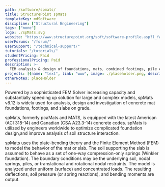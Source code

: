```yaml
---
path: /software/spmats/
title: StructurePoint spMats
templateKey: mdSoftware
discipline: ["Structural Engineering"]
tags: ["none"]
logo: ./spMats.svg
website: "https://www.structurepoint.org/soft/software-profile.asp?l_family_id=50"
userForums: "/forum/"
userSupport: "/technical-support/"
tutorials: "/tutorials/"
studentPricing: Paid
professionalPricing: Paid
description: >-
  FEM analysis & design of foundations, mats, combined footings, pile caps, slabs on grade, & buried structures.
projects: [{name: "text", link: "www", image: ./placeholder.png, description: "blah blah"}]
otherNotes: placeHolder
---
```


Powered by a sophisticated FEM Solver increasing capacity and substantially speeding up solution for large and complex models, spMats v8.12 is widely used for analysis, design and investigation of concrete mat foundations, footings, and slabs on grade.

spMats, formerly pcaMats and MATS, is equipped with the latest American (ACI 318-14) and Canadian (CSA A23.3-14) concrete codes. spMats is utilized by engineers worldwide to optimize complicated foundation design,and improve analysis of soil structure interaction.

spMats uses the plate-bending theory and the Finite Element Method (FEM) to model the behavior of the mat or slab. The soil supporting the slab is assumed to behave as a set of one-way compression-only springs (Winkler foundation). The boundary conditions may be the underlying soil, nodal springs, piles, or translational and rotational nodal restraints. The model is analyzed under uniform (surface) and concentrated loads. The resulting deflections, soil pressure (or spring reactions), and bending moments are output.
